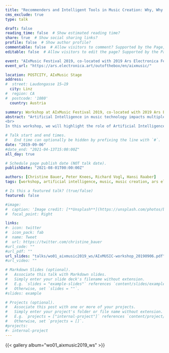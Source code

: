 ```yaml
---
title: "Recommenders and Intelligent Tools in Music Creation: Why, Why Not, and How?"
cms_exclude: true
type: talk

draft: false
reading_time: false  # Show estimated reading time?
share: true  # Show social sharing links?
profile: false  # Show author profile?
commentable: false  # Allow visitors to comment? Supported by the Page, Post, and Docs content types.
editable: false  # Allow visitors to edit the page? Supported by the Page, Post, and Docs content types.

event: "AIxMusic Festival 2019, co-located with 2019 Ars Electronica Festival"
event_url: "https://ars.electronica.art/outofthebox/en/aixmusic/"

location: POSTCITY, AIxMusic Stage
address:
#  street: Laudongasse 15–19
  city: Linz
#  region: CA
#  postcode: '1080'
  country: Austria

summary: Workshop at AIxMusic Festival 2019, co-located with 2019 Ars Electronica Festival.
abstract: "Artificial Intelligence in music technology impacts multiple stakeholders. Music recommendations, as an example, have become an everyday commodity in music listening. Likewise, intelligent audio production tools are driving music creation.
<br>
In this workshop, we will highlight the role of Artificial Intelligence, Machine Learning-supported composition, and Recommender Systems in the process of music creation. We discuss their reception and prevalent image among professional music producers and creators, including the potential threats these technologies pose to their artistic originality. We contrast this view by emphasizing the power of AI-technology for a democratization of music making, by lowering the entrance barrier of music creation. This is elaborated by demonstrating technological prototypes focusing on minimalistic interfaces and ease of use for interactive real-time performances and experimental music creation. The two questions that we will address in this presentation are the following: First, how does algorithmic music recommendation work? Second, how do music recommender systems change the world? Addressing the first question, we will point to the data that fuel recommenders, explain the basic techniques underlying current music recommender systems, and illustrate these by vivid examples. Addressing the second question, we will discuss the implications of algorithmic music recommendation. On the one hand, we will address challenges in setting up music recommender systems and illustrate cases where algorithmic curation can go wrong. On the other hand, we will address the implications for the various stakeholders affected by music recommendations, including a wide variety of actors from artists to record companies to music platform providers to music consumers."

# Talk start and end times.
#   End time can optionally be hidden by prefixing the line with `#`.
date: "2019-09-06"
#date_end: "2021-04-13T15:00:00Z"
all_day: true

# Schedule page publish date (NOT talk date).
publishDate: "2021-08-01T00:00:00Z"

authors: [Christine Bauer, Peter Knees, Richard Vogl, Hansi Raaber]
tags: [workshop, artificial intelligence, music, music creation, ars electronica]

# Is this a featured talk? (true/false)
featured: false

#image:
#  caption: 'Image credit: [**Unsplash**](https://unsplash.com/photos/bzdhc5b3Bxs)'
#  focal_point: Right

links:
#- icon: twitter
#  icon_pack: fab
#  name: Tweet
#  url: https://twitter.com/christine_bauer
#url_code: ""
#url_pdf: ""
url_slides: "talks/wo01_aixmusic2019_ws/AIxMUSIC-workshop_20190906.pdf"
#url_video: ""

# Markdown Slides (optional).
#   Associate this talk with Markdown slides.
#   Simply enter your slide deck's filename without extension.
#   E.g. `slides = "example-slides"` references `content/slides/example-slides.md`.
#   Otherwise, set `slides = ""`.
#slides: example

# Projects (optional).
#   Associate this post with one or more of your projects.
#   Simply enter your project's folder or file name without extension.
#   E.g. `projects = ["internal-project"]` references `content/project/deep-learning/index.md`.
#   Otherwise, set `projects = []`.
#projects:
#- internal-project
---
```


{{< gallery album="wo01_aixmusic2019_ws" >}}
